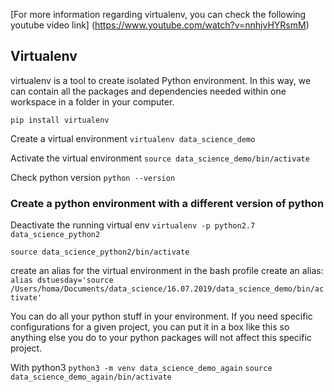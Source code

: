 [For more information regarding virtualenv, you can check the following youtube video link] (https://www.youtube.com/watch?v=nnhjvHYRsmM)

## Virtualenv

virtualenv is a tool to create isolated Python environment. In this way, we can contain all the packages and
dependencies needed within one workspace in a folder in your computer.

`pip install virtualenv`

Create a virtual environment
`virtualenv data_science_demo`

Activate the virtual environment
`source data_science_demo/bin/activate`

Check python version
`python --version`

### Create a python environment with a different version of python

Deactivate the running virtual env
`virtualenv -p python2.7 data_science_python2`

`source data_science_python2/bin/activate`

create an alias for the virtual environment in the bash profile create an alias:
`alias dstuesday='source /Users/homa/Documents/data_science/16.07.2019/data_science_demo/bin/activate'`

You can do all your python stuff in your environment. If you need specific configurations for a given project, you can put it in a box like this so anything else you do to your python packages will not affect this specific project. 

With python3
`python3 -m venv data_science_demo_again`
`source data_science_demo_again/bin/activate`